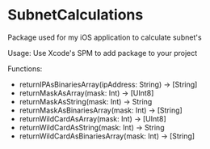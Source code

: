 # SubnetCalculations

Package used for my iOS application to calculate subnet's

Usage: Use Xcode's SPM to add package to your project

Functions:
- returnIPAsBinariesArray(ipAddress: String) -> [String]
- returnMaskAsArray(mask: Int) -> [UInt8]
- returnMaskAsString(mask: Int) -> String
- returnMaskAsBinariesArray(mask: Int) -> [String]
- returnWildCardAsArray(mask: Int) -> [UInt8]
- returnWildCardAsString(mask: Int) -> String
- returnWildCardAsBinariesArray(mask: Int) -> [String]
